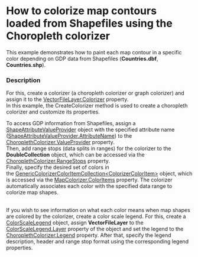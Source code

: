# How to colorize map contours loaded from Shapefiles using the Choropleth colorizer 


<p>This example demonstrates how to paint each map contour in a specific color depending on GDP data from Shapefiles (<strong>Countries.dbf</strong>, <strong>Countries.shp</strong>).</p>


<h3>Description</h3>

<p>For this, create a colorizer (a choropleth colorizer or graph colorizer) and assign it to the <a href="https://documentation.devexpress.com/#WindowsForms/DevExpressXtraMapVectorItemsLayer_Colorizertopic">VectorFileLayer.Colorizer</a>&nbsp;property.<br />In this example, the CreateColorizer method is used to create a choropleth colorizer and customize its properties.</p>
<p>To access GDP information from Shapefiles, assign a <a href="https://documentation.devexpress.com/#WindowsForms/clsDevExpressXtraMapShapeAttributeValueProvidertopic">ShapeAttributeValueProvider</a> object with the specified attribute name (<a href="https://documentation.devexpress.com/#WindowsForms/DevExpressXtraMapShapeAttributeValueProvider_AttributeNametopic">ShapeAttributeValueProvider.AttributeName</a>) to the <a href="https://documentation.devexpress.com/#WindowsForms/DevExpressXtraMapChoroplethColorizer_ValueProvidertopic">ChoroplethColorizer.ValueProvider</a> property.<br />Then, add range stops (data splits in ranges) for the colorizer to the <strong>DoubleCollection</strong> object, which can be accessed via the <a href="https://documentation.devexpress.com/#WindowsForms/DevExpressXtraMapChoroplethColorizer_RangeStopstopic">ChoroplethColorizer.RangeStops</a> property.<br />Finally, specify the desired set of colors in the&nbsp;<a href="https://documentation.devexpress.com/#WindowsForms/clsDevExpressXtraMapGenericColorizerItemCollection~T~topic">GenericColorizerColorItemCollection&lt;ColorizerColorItem&gt;</a> object, which is accessed via the <a href="https://documentation.devexpress.com/#WindowsForms/DevExpressXtraMapChoroplethColorizer_ColorItemstopic">MapColorizer.ColorItems</a> property. The colorizer automatically associates each color with the specified data range to colorize map shapes.</p>
<p><br />If you wish to see information on what each color means when map shapes are colored by the colorizer, create a color scale legend. For this, create a <a href="https://documentation.devexpress.com/#WindowsForms/clsDevExpressXtraMapColorScaleLegendtopic">ColorScaleLegend</a> object,&nbsp;assign <strong>VectorFileLayer</strong>&nbsp;to the <a href="https://documentation.devexpress.com/#WindowsForms/DevExpressXtraMapItemsLayerLegend_Layertopic">ColorScaleLegend.Layer</a> property of the object and set the legend to the <a href="https://documentation.devexpress.com/#WindowsForms/DevExpressXtraMapChoroplethColorizer_Legendtopic">ChoroplethColorizer.Legend</a> property. After that, specify the legend description, header and range stop format using the corresponding legend properties.</p>

<br/>


